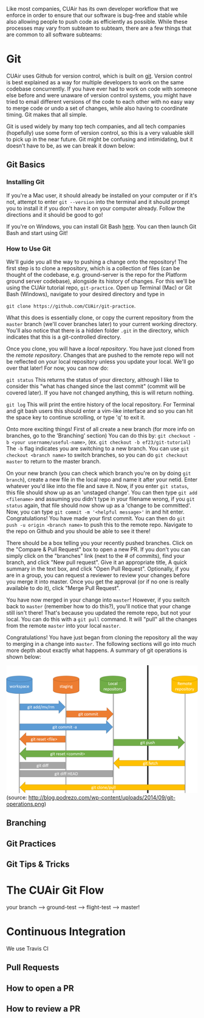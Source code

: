 
Like most companies, CUAir has its own developer workflow that we enforce in order to ensure that our software is bug-free and stable while also allowing people to push code as efficiently as possible. While these processes may vary from subteam to subteam, there are a few things that are common to all software subteams:

# Git

CUAir uses Github for version control, which is built on [git](https://en.wikipedia.org/wiki/Git). Version control is best explained as a way for multiple developers to work on the same codebase concurrently. If you have ever had to work on code with someone else before and were unaware of version control systems, you might have tried to email different versions of the code to each other with no easy way to merge code or undo a set of changes, while also having to coordinate timing. Git makes that all simple.

Git is used widely by many top tech companies, and all tech companies (hopefully) use some form of version control, so this is a very valuable skill to pick up in the near future. Git might be confusing and intimidating, but it doesn't have to be, as we can break it down below:

## Git Basics

### Installing Git
If you're a Mac user, it should already be installed on your computer or if it's not, attempt to enter `git --version` into the terminal and it should prompt you to install it if you don't have it on your computer already. Follow the directions and it should be good to go!


If you're on Windows, you can install Git Bash [here](https://git-scm.com/downloads). You can then launch Git Bash and start using Git!

### How to Use Git
We'll guide you all the way to pushing a change onto the repository! The first step is to clone a repository, which is a collection of files (can be thought of the codebase, e.g. ground-server is the repo for the Platform ground server codebase), alongside its history of changes. For this we'll be using the CUAir tutorial repo, `git-practice`. Open up Terminal (Mac) or Git Bash (Windows), navigate to your desired directory and type in

`git clone https://github.com/CUAir/git-practice`.

What this does is essentially clone, or copy the current repository from the `master` branch (we'll cover branches later) to your current working directory. You'll also notice that there is a hidden folder `.git` in the directory, which indicates that this is a git-controlled directory.

Once you clone, you will have a *local repository*. You have just cloned from the *remote repository*. Changes that are pushed to the remote repo will not be reflected on your local repository unless you update your local. We'll go over that later! For now, you can now do:

`git status`
This returns the status of your directory, although I like to consider this "what has changed since the last commit" (commit will be covered later). If you have not changed anything, this is will return nothing.

`git log`
This will print the entire history of the local repository. For Terminal and git bash users this should enter a vim-like interface and so you can hit the space key to continue scrolling, or type 'q' to exit it.

Onto more exciting things! First of all create a new branch (for more info on branches, go to the 'Branching' section) You can do this by: `git checkout -b <your username/useful-name>`, (ex. `git checkout -b ef23/git-tutorial`) The `-b` flag indicates you are switching to a new branch. You can use `git checkout <branch name>` to switch branches, so you can do `git checkout master` to return to the master branch.

On your new branch (you can check which branch you're on by doing `git branch`), create a new file in the local repo and name it after your netid. Enter whatever you'd like into the file and save it. Now, if you enter `git status`, this file should show up as an 'unstaged change'. You can then type `git add <filename>` and assuming you didn't type in your filename wrong, if you `git status` again, that file should now show up as a 'change to be committed'. Now, you can type `git commit -m '<helpful message>'` in and hit enter. Congratulations! You have made your first commit. You can then do `git push -u origin <branch name>` to push this to the remote repo. Navigate to the repo on Github and you should be able to see it there!

There should be a box telling you your recently pushed branches. Click on the "Compare & Pull Request" box to open a new PR. If you don't you can simply click on the "branches" link (next to the # of commits), find your branch, and click "New pull request". Give it an appropriate title, A quick summary in the text box, and click "Open Pull Request". Optionally, if you are in a group, you can request a reviewer to review your changes before you merge it into master. Once you get the approval (or if no one is really available to do it), click "Merge Pull Request".

You have now merged in your change into `master`! However, if you switch back to `master` (remember how to do this?), you'll notice that your change still isn't there! That's because you updated the remote repo, but not your local. You can do this with a `git pull` command. It will "pull" all the changes from the remote `master` into your local `master`.

Congratulations! You have just began from cloning the repository all the way to merging in a change into `master`. The following sections will go into much more depth about exactly what happens. A summary of git operations is shown below:

![git-operations](./git-operations.png)
(source: http://blog.podrezo.com/wp-content/uploads/2014/09/git-operations.png)

## Branching


## Git Practices


## Git Tips & Tricks


# The CUAir Git Flow
your branch --> ground-test --> flight-test --> master!


# Continuous Integration
We use Travis CI


## Pull Requests

## How to open a PR

## How to review a PR
